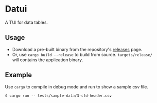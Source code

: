 # Datui

A TUI for data tables.

## Usage

- Download a pre-built binary from the repository's [releases](https://github.com/derekwisong/datui/releases) page.
- Or, use `cargo build --release` to build from source. `targets/release/` will contains the application binary.

## Example

Use `cargo` to compile in debug mode and run to show a sample csv file.

```console
$ cargo run -- tests/sample-data/3-sfd-header.csv
```
